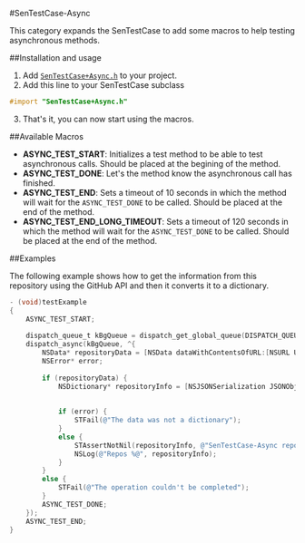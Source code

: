 #SenTestCase-Async

This category expands the SenTestCase to add some macros to help testing asynchronous methods.

##Installation and usage

1. Add [`SenTestCase+Async.h`](https://github.com/mobilejazz/SenTestCase-Async/blob/master/SenTestCase%2BAsync.h) to your project.
2. Add this line to your SenTestCase subclass

  ```objective-c
  #import "SenTestCase+Async.h" 
  ```

3. That's it, you can now start using the macros.

##Available Macros

- **ASYNC_TEST_START**: Initializes a test method to be able to test asynchronous calls. Should be placed at the begining of the method.
- **ASYNC_TEST_DONE**: Let's the method know the asynchronous call has finished.
- **ASYNC_TEST_END**: Sets a timeout of 10 seconds in which the method will wait for the `ASYNC_TEST_DONE` to be called. Should be placed at the end of the method.
- **ASYNC_TEST_END_LONG_TIMEOUT**: Sets a timeout of 120 seconds in which the method will wait for the `ASYNC_TEST_DONE` to be called. Should be placed at the end of the method.

##Examples

The following example shows how to get the information from this repository using the GitHub API and then it converts it to a dictionary.

```objective-c
- (void)testExample
{
	ASYNC_TEST_START;
    
	dispatch_queue_t kBgQueue = dispatch_get_global_queue(DISPATCH_QUEUE_PRIORITY_DEFAULT, 0);
	dispatch_async(kBgQueue, ^{
		NSData* repositoryData = [NSData dataWithContentsOfURL:[NSURL URLWithString:@"https://api.github.com/repos/mobilejazz/SenTestCase-Async"]];
		NSError* error;
        
		if (repositoryData) {
			NSDictionary* repositoryInfo = [NSJSONSerialization JSONObjectWithData:repositoryData
																		   options:kNilOptions
																		   	 error:&error];
			if (error) {
				STFail(@"The data was not a dictionary");
			}
			else {
				STAssertNotNil(repositoryInfo, @"SenTestCase-Async repo:");
				NSLog(@"Repos %@", repositoryInfo);
			}
		}
		else {
			STFail(@"The operation couldn't be completed");
		}
		ASYNC_TEST_DONE;
	});
	ASYNC_TEST_END;
}
```
	
	
	

